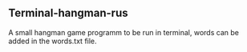 ## Terminal-hangman-rus

A small hangman game programm to be run in terminal, words can be added in the words.txt file. 
